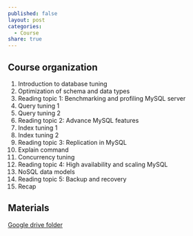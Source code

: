 ```yaml
---
published: false
layout: post
categories:
  - Course
share: true
---
```

## Course organization 

1. Introduction to database tuning 
2. Optimization of schema and data types
3. Reading topic 1: Benchmarking and profiling MySQL server
4. Query tuning 1 
5. Query tuning 2
6. Reading topic 2: Advance MySQL features
7. Index tuning 1
8. Index tuning 2
9. Reading topic 3: Replication in MySQL 
10. Explain command 
11. Concurrency tuning 
12. Reading topic 4: High availability and scaling MySQL
14. NoSQL data models 
14. Reading topic 5: Backup and recovery
15. Recap

## Materials
[Google drive folder](https://drive.google.com/drive/folders/0B8a305L6HNbwa3BkeXJRSk56UXM?resourcekey=0-cHMcsnQ7QO00arTT6Nlb1A&usp=sharing)